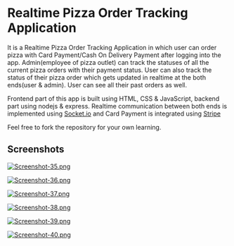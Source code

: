 
# Realtime Pizza Order Tracking Application


It is a Realtime Pizza Order Tracking Application in which user can order pizza with Card Payment/Cash On Delivery Payment after logging into the app. Admin(employee of pizza outlet) can track the statuses of all the current pizza orders with their payment status. User can also track the status of their pizza order which gets updated in realtime at the both ends(user & admin). User can see all their past orders as well. 


Frontend part of this app is built using HTML, CSS & JavaScript, backend part using nodejs & express. Realtime communication between both ends is implemented using [Socket.io](https://socket.io/) and Card Payment is integrated using [Stripe](https://stripe.com/en-in)



Feel free to fork the repository for your own learning.






## Screenshots

[![Screenshot-35.png](https://i.postimg.cc/HksxM2dM/Screenshot-35.png)](https://postimg.cc/GHVdwvB3)

[![Screenshot-36.png](https://i.postimg.cc/W1DBxF7K/Screenshot-36.png)](https://postimg.cc/QF3YTMwk)

[![Screenshot-37.png](https://i.postimg.cc/DZhRWCKk/Screenshot-37.png)](https://postimg.cc/zLdx6FB0)

[![Screenshot-38.png](https://i.postimg.cc/wxfbHx3d/Screenshot-38.png)](https://postimg.cc/qgKGxT8m)

[![Screenshot-39.png](https://i.postimg.cc/1zsKwb4H/Screenshot-39.png)](https://postimg.cc/nXS7tR4j)

[![Screenshot-40.png](https://i.postimg.cc/VNKXM6xf/Screenshot-40.png)](https://postimg.cc/jWJWYsqm)

